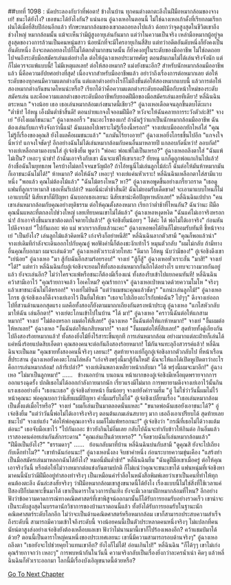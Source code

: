 ##บทที่ 1098 : นัดประลองกับว่าที่พ่อตา!
ข้างในบ้าน
ทุกคนต่างตกตะลึงในฝีมือหมากล้อมของจางเย่!
ชนะได้ยังไง?
เธอชนะได้ยังไงกัน?
แน่นอน อู๋ฉางเหอในตอนนี้ ไม่ใช่ฉางเหอเก้าดั้งที่เรียกลมเรียกฝนได้เมื่อยี่สิบปีก่อนอีกแล้ว ทักษะหมากล้อมของเขาถดถอยลงไปแล้ว ด้อยกว่าจุดสูงสุดในชีวิตเขาถึงช่วงใหญ่ หมากล้อมนั้น แม้จะเห็นว่ามีผู้สูงอายุเล่นกันมาก แต่ว่าในความเป็นจริง เหล่ามือหมากผู้อยู่จุดสูงสุดของวงการล้วนเป็นคนหนุ่มสาว น้อยนักที่จะมีใครอายุเกินสี่สิบ แต่ทว่าอดีตอันดับหนึ่งก็ยังคงเป็นอันดับหนึ่ง ถึงจะถดถอยลงไปก็ไม่ได้ตกต่ำมากขนาดนั้น ก็ยังคงอยู่ในระดับของมืออาชีพ ไม่ใช่ถดถอยไปจนถึงระดับมือสมัครเล่นแต่อย่างใด ต่อให้อู๋ฉางเหอประมาทศัตรู ตอนต้นเกมไม่ได้เล่นจริงจังนัก แต่ก็ไม่ควรจะแพ้แบบนี้! ไม่มีเหตุผลเลย!
ต่อให้สองหมาก?
แม่งยังชนะอีก?
สำหรับนักหมากล้อมมืออาชีพแล้ว นี่คือความอัปยศอย่างที่สุด!
เนื่องจากสำหรับมืออาชีพแล้ว อย่าว่าถึงเรื่องการต่อหมากเลย ต่อให้ระดับของทุกคนมีความแตกต่างกัน แต่แตกต่างอย่างไรก็ไม่ถึงขั้นต่อให้สองหมากแบบนี้ แล้วการต่อให้สองหมากต่างกันขนาดไหนน่ะหรือ? เรียกได้ว่าคือความแตกต่างระดับยอดฝีมือกับหน้าใหม่ของระดับสมัครเล่น และคือความแตกต่างของระดับมืออาชีพกับยอดฝีมือของมือสมัครเล่นเลยทีเดียว!
หลี่ฉินฉินตระหนก "จางน้อย เธอ เธอเล่นหมากล้อมเก่งขนาดนี้เชียว?"
อู๋ฉางเหอเดือดจนลุกขึ้นตบโต๊ะผาง "ต่ำช้า! ไอ้หนู เอ็งมันต่ำช้าสิ้นดี! ตอนบ่ายแกจงใจออมฝีมือ? หวังจะให้ฉันคลายการระวังตัวล่ะสิ!"
จางเย่ "ยังไงผมก็ชนะนะ"
อู๋ฉางเหอกริ้ว "ชนะอะไรของแก! ถ้าฉันรู้ว่าแกเป็นนักหมากล้อมมืออาชีพ ฉันต้องเล่นกับแกจริงจังกว่านี้แน่! ฉันเผลอไปเพราะไม่รู้เรื่องนี้หรอก!"
จางเย่แบมือออกยักไหล่ใส่ "คุณไม่รู้ก็เรื่องของคุณสิ ยังไงผลคือผมชนะแล้ว"
"แกมันไร้ยางอาย!" อู๋ฉางเหอยิ่งโกรธขึ้นไปอีก "แกจงใจนี่หว่า! แกจงใจชัดๆ! อีกอย่างฉันไม่ได้เล่นหมากล้อมกับคนอื่นมาหลายปี แกลอบกัดนี่หว่า! ลอบกัด!"
จางเย่เหลือกตามองบนใส่
อู๋เจ๋อชิงยิ้ม พูดว่า "พ่อคะ พ่อแพ้ไม่เป็นเหรอ?"
อู๋ฉางเหอถลึงตาใส่ "ฉันแพ้ไม่เป็น? เหอะๆ น่าขำ! ถ้าฉันเอาจริงกับเขา ฉันจะแพ้ให้เขาเรอะ? ยัยหนู แกก็ดูถูกพ่อแกเกินไปแล้ว! อ้างชื่อฉันในยุทธภพ ใครบ้างไม่ตกใจจนขวัญฝ่อ? ถ้าไอ้หนูนี่ไม่เล่นลูกไม้ล่ะก็ ฉันต่อให้มันห้าหมากมันก็เอาชนะฉันไม่ได้!"
ห้าหมาก?
ต่อให้ฉัน?
เหอะๆ!
จางเย่แค่นหัวเราะ!
หลี่ฉินฉินเหลือกตาใส่สามีแวบหนึ่ง "พอแล้ว คุณไม่ต้องโม้แล้ว"
"ฉันโม้ตรงไหน? หา?" อู๋ฉางเหอพูดขึ้นอย่างเกรี้ยวกราด "เธอดูแฟนที่ลูกเราหามาสิ เธอเห็นรึเปล่า? หมอนี่น่ะต่ำช้าสิ้นดี! ฉันไม่ยอมรับเด็ดขาด! จะเอามาแบบไหนก็ไม่เอาแบบนี้! นิสัยเขาก็มีปัญหา ฉันบอกเธอเลยนะ นิสัยเขาน่ะคือปัญหาหลักเลย!"
หลี่ฉินฉินเบ้ปาก "คนเขาเล่นหมากล้อมกับคุณอย่างยุติธรรม ต่อให้คุณตั้งสองหมาก เรียกว่าต่ำช้าที่ไหนกัน? ฉันว่านะ ฝีมือคุณนั่นแหละที่ตกลงไปช่วงใหญ่ เลยเทียบคนเขาไม่ได้แล้ว"
อู๋ฉางเหอหงุดหงิด "ฉันแค่ไม่เอาจริงหรอกน่า! ถ้าเอาจริงขึ้นมาเขาต้องตกใจตายไปแล้ว!"
อู๋เจ๋อชิงยิ้มน้อยๆ " ได้ค่ะ ได้ พ่อไม่ได้เอาจริง" ก่อนหันไปดึงจางเย่ "ไปกันเถอะ พ่อ แม่ พวกเรากลับแล้วนะคะ"
อู๋ฉางเหอพอได้ยินก็ไม่ยอมรับทันที ชี้หน้าจางเย่ "เป็นยังไง? เล่นลูกไม้แล้วคิดหนี? เก่งจริงก็อย่าหนีสิ!"
หลี่ฉินฉินลากตัวสามี "คุณก็พอแล้วน่า"
จางเย่เดิมทีกำลังจะเดินออกไปกับคุณอู๋ พอฟังคำนี้ก็ต้องชะงักเท้าไว้ หมุนตัวกลับ "ผมไม่กลับ ถ้ามีทางอื่นคุณก็บอกมา ผมจะเล่นด้วย"
อู๋ฉางเหอหัวเราะด้วยโทสะ "ดีมาก ไอ้หนู นับว่ามีของ!"
อู๋เจ๋อชิงดึงเขา "เย่น้อย"
อู๋ฉางเหอ "มา สู้กับฉันอีกสามร้อยรอบ!"
จางเย่ "สู้ก็สู้"
อู๋ฉางเหอหัวเราะลั่น "มาสิ!"
จางเย่ "ได้!"
แต่ทว่า หลี่ฉินฉินกับอู๋เจ๋อชิงจะยอมให้ทั้งสองเล่นหมากกันอีกได้อย่างไร แทบจะวางมวยกันอยู่แล้ว ยังจะเล่นอีก? ไม่ว่าใครจะแพ้หรือชนะก็ต้องมีเรื่องแน่ ทั้งสองรีบเข้าไปแยกคนทันที!
หลี่ฉินฉินคว้าสามีเอาไว้ "คุณร้ายกาจแล้ว โอเคไหม? คุณร้ายกาจ"
อู๋ฉางเหอเป่าหนวดด้วยความโมโห "จริงๆ แล้วเขาชนะฉันไม่ได้หรอก!"
จางเย่ไม่ยินดี "แต่ว่าผมชนะคุณแล้วชัดๆ"
"แกน่ะเล่นลูกไม้!" อู๋ฉางเหอโกรธ
อู๋เจ๋อชิงเองก็ดึงจางเย่เอาไว้ ฝืนยิ้มให้เขา "เธอจะไปเถียงอะไรกับพ่อฉัน? ไปๆๆ" ดึงจางเย่ออกไปที่สวนด้านนอกสุดแรง
ผลคือทั้งสองก็ยังตามมาถกเถียงกันตรงหน้าประตู
อู๋ฉางเหอ "แกไสหัวกลับมาให้ฉัน เล่นอีกตา!"
จางเย่ตะโกนเข้าไปในบ้าน "ได้ มา!"
อู๋ฉางเหอ "คราวนี้ฉันต่อให้แกสามหมาก!"
จางเย่ "ไม่ต้องหรอก ผมต่อให้สี่เลย!"
อู๋ฉางเหอ "งั้นฉันต่อให้แกห้าหมาก!"
จางเย่ "งั้นผมต่อให้หกเลย!"
อู๋ฉางเหอ "งั้นฉันต่อให้แกสิบหมาก!"
จางเย่ "งั้นผมต่อให้ยี่สิบเลย!"
สุดท้ายทั้งคู่เถียงกันไปถึงสองร้อยหมากแล้ว!
ทั้งสองยิ่งโม้ยิ่งไร้สาระขึ้นทุกที การเล่นหมากล้อม อย่างมากแต่ละฝ่ายก็เล่นได้แค่หนึ่งร้อยแปดสิบเอ็ดตา คุณสองคนจะต่อกันถึงสองร้อยหมาก! โม้กันจนทะลุถึงสวรรค์แล้ว!
หลี่ฉินฉินจะเป็นลม "คุณชายทั้งสองคนนี้จริงๆ เลยนะ!"
สุดท้ายจางเย่ก็ถูกอู๋เจ๋อชิงลากตัวกลับไป
ที่หน้าเรือนสี่ประสาน อู๋ฉางเหอยังคงตะโกนไล่หลัง "เก่งจริงพรุ่งนี้มาสู้กันใหม่! ฉันจะให้แกได้เปิดหูเปิดตาว่าอะไรคือการเล่นหมากล้อม! กล้ารึเปล่า?"
จางเย่เดินพลางเหลียวหน้ากลับมา "ได้ พรุ่งนี้ผมจะมาอีก!"
อู๋ฉางเหอ "ไม่มาเป็นลูกหมา!"
……
 
ข้างนอกบ้าน
บนถนน
หน้าผากของอู๋เจ๋อชิงมีเหงื่อผุดพรายจากการออกแรงฉุดรั้ง ปกติเธอไม่ได้ออกกำลังกายมากนัก เรี่ยวแรงมีไม่มาก การพยายามดึงจางเย่เอาไว้นั้นกินแรงเธออย่างยิ่ง
"เธอนะเธอ" อู๋เจ๋อชิงส่ายหน้า ยิ้มน้อยๆ
จางเย่ยังคำรามฮึ่ม "อู๋ ไม่ใช่ว่าวันนี้ผมไม่ไว้หน้าคุณนะ พ่อคุณบอกว่านิสัยผมมีปัญหา คำนี้ผมรับไม่ได้"
อู๋เจ๋อชิงเปลี่ยนเรื่อง "เธอเล่นหมากล้อมเป็นตั้งแต่เมื่อไรหรือ?"
จางเย่ "ผมก็เล่นเป็นมาตลอดนั่นแหละ"
"ขนาดพ่อฉันเธอยังเอาชนะได้?" อู๋เจ๋อชิงยิ้ม "แต่ว่าวันนี้พ่อไม่ได้เอาจริงจริงๆ ตอนต้นเกมเล่นสบายๆ มาก เธอถึงเอาเปรียบได้ สุดท้ายเลยชนะไป"
จางเย่แย้ง "ต่อให้พ่อคุณเอาจริง ผมก็ไม่แพ้หรอกนะ!"
อู๋เจ๋อชิงว่า "กรณีที่เธอไม่ได้วางแต้มต่อนะ" เธอจับมือเขาไว้ "ไปกันเถอะ ข้าวยังกินไม่อิ่มเลย กลับไปฉันจะทำกับข้าวให้กินต่อ กินอิ่มแล้วเราสองคนค่อยเล่นกันสักกระดาน"
"คุณเล่นเป็นด้วยเหรอ?"
"เจ็ดขวบฉันก็เล่นหมากล้อมแล้ว"
"ฝีมือเป็นยังไง?"
"ธรรมดาๆ"
……
 
ย้อนกลับมาที่บ้าน
หลี่ฉินฉินบ่นกับสามี "ดูคุณสิ ยังจะไปเถียงกับเด็กทำไม?"
"เขาท้าฉันก่อนนะ!" อู๋ฉางเหอนั่งลง จิบชาคำหนึ่ง ก่อนระบายความขุ่นเคือง "แสร้งทำเป็นมือสมัครเล่นมาหลอกฉันได้ยังไง? หมอนี่มันต่ำช้า!"
หลี่ฉินฉินยิ้ม "ฉันดูฝีมือเขาเมื่อครู่ ต่อให้คุณเอาจริงวันนี้ หรือต่อให้ไม่วางหมากต่อแข่งกันตามปกติ ก็ไม่แน่ว่าคุณจะชนะเขาได้ แฟนหนุ่มที่เจ๋อชิงหามาคนนี้นับว่ามีฝีมืออยู่ท่าสองท่าจริงๆ เป็นเหมือนคำร่ำลือในหนังสือพิมพ์เลยว่าเขาเป็นคนที่ทำให้ทุกคนต้องตะลึง ฉันล่ะสงสัยจริงๆ ว่าฝีมือหมากล้อมเขาสูงขนาดนี้ได้ยังไง เรื่องแบบนี้ไม่ใช่สิ่งที่ใช้เวลาแค่ปีสองปีก็บ่มเพาะขึ้นมาได้ เขาเป็นดาราในวงการบันเทิง ยังจะมีเวลามาฝึกหมากล้อมที่ไหน? อีกอย่าง ฟังว่าข้อความคาดการณ์ทางคณิตศาสตร์ที่เขาพิสูจน์ออกมานั้นก็ได้รับการยอมรับอย่างรวดเร็ว เขาน่าจะเป็นระดับสูงสุดในบรรดานักวิชาการของบ้านเราตอนนี้แล้ว ทั้งยังได้รับการยอมรับในฐานะนักคณิตศาสตร์ระดับโลกอีก ไม่ว่าจะเป็นด้านคณิตศาสตร์หรือหมากล้อม เขาก็สามารถประสบความสำเร็จถึงระดับนี้ สามารถมีความเข้าใจถึงระดับนี้ จางน้อยคนนี้เป็นตัวประหลาดคนหนึ่งจริงๆ ไม่แปลกที่คนนัยน์ตาสูงส่งอย่างเจ๋อชิงยังต้องเหลือบแลเขา ฟังว่าไม่นานมานี้เขาก็ไปร้องเพลงอีก? คว้าแชมป์มาได้ด้วย? ตอนนี้เป็นดาราใหญ่คนหนึ่งของประเทศเลยนะ เขานี่มีความสามารถรอบด้านจริงๆ"
อู๋ฉางเหอถลึงตา "เธอยังจะไปช่วยคุยโวแทนเขาอีก? ยังไงก็ไม่ได้! อ่อนเกินไป!"
หลี่ฉินฉิน "ก็ได้ๆๆ เขาไม่เก่ง คุณร้ายกาจกว่า เหอะๆ"
การพบหน้ากันในวันนี้ ความจริงกลับเป็นเรื่องยิ่งกว่าละครน้ำเน่า
คิดๆ แล้วหลี่ฉินฉินก็หัวเราะออกมา โลกนี้มีเรื่องบังเอิญขนาดนี้ด้วยหรือ?
 
 


[Go To Next Chapter]( ./199.md)